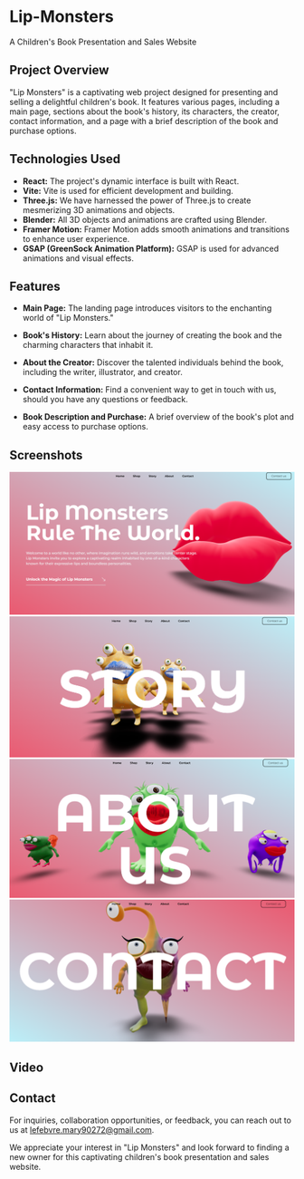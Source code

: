 # Lip-Monsters<br>
A Children's Book Presentation and Sales Website<br>

## Project Overview<br>

"Lip Monsters" is a captivating web project designed for presenting and selling a delightful children's book. It features various pages, including a main page, sections about the book's history, its characters, the creator, contact information, and a page with a brief description of the book and purchase options.<br>

## Technologies Used<br>

- **React:** The project's dynamic interface is built with React.<br>
- **Vite:** Vite is used for efficient development and building.<br>
- **Three.js:** We have harnessed the power of Three.js to create mesmerizing 3D animations and objects.<br>
- **Blender:** All 3D objects and animations are crafted using Blender.<br>
- **Framer Motion:** Framer Motion adds smooth animations and transitions to enhance user experience.<br>
- **GSAP (GreenSock Animation Platform):** GSAP is used for advanced animations and visual effects.<br>


## Features<br>

- **Main Page:** The landing page introduces visitors to the enchanting world of "Lip Monsters."<br>

- **Book's History:** Learn about the journey of creating the book and the charming characters that inhabit it.<br>

- **About the Creator:** Discover the talented individuals behind the book, including the writer, illustrator, and creator.<br>

- **Contact Information:** Find a convenient way to get in touch with us, should you have any questions or feedback.<br>

- **Book Description and Purchase:** A brief overview of the book's plot and easy access to purchase options.<br>

## Screenshots<br>

![alt text](assets/images/Screenshot%202023-10-16%20113018.png)
![alt text](assets/images/Screenshot%202023-10-16%20113642.png)
![alt text](assets/images/Screenshot%202023-10-16%20113658.png)
![alt text](assets/images/Screenshot%202023-10-16%20113711.png)
<br>
## Video<br>



## Contact<br>

For inquiries, collaboration opportunities, or feedback, you can reach out to us at [lefebvre.mary90272@gmail.com](mailto:lefebvre.mary90272@gmail.com).<br>

We appreciate your interest in "Lip Monsters" and look forward to finding a new owner for this captivating children's book presentation and sales website.<br>


